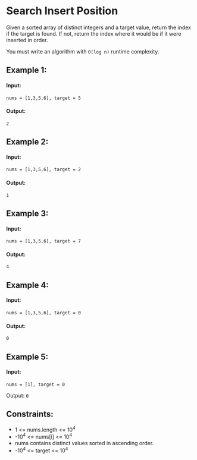 # Search Insert Position

Given a sorted array of distinct integers and a target value, return the index if the target is found. If not, return the index where it would be if it were inserted in order.

You must write an algorithm with `O(log n)` runtime complexity.

 

## Example 1:

#### Input: 
`nums = [1,3,5,6], target = 5`

#### Output: 
`2`



## Example 2:

#### Input: 
`nums = [1,3,5,6], target = 2`

#### Output: 
`1`



## Example 3:

#### Input: 
`nums = [1,3,5,6], target = 7`

#### Output: 
`4`



## Example 4:

#### Input: 
`nums = [1,3,5,6], target = 0`

#### Output: 
`0`



## Example 5:

#### Input: 
`nums = [1], target = 0`

Output: 
`0`
 


## Constraints:
- 1 <= nums.length <= 10<sup>4</sup>
- -10<sup>4</sup> <= nums[i] <= 10<sup>4</sup>
- nums contains distinct values sorted in ascending order.
- -10<sup>4</sup> <= target <= 10<sup>4</sup>
